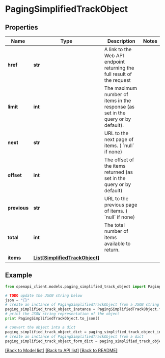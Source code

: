 # PagingSimplifiedTrackObject


## Properties
Name | Type | Description | Notes
------------ | ------------- | ------------- | -------------
**href** | **str** | A link to the Web API endpoint returning the full result of the request  | 
**limit** | **int** | The maximum number of items in the response (as set in the query or by default).  | 
**next** | **str** | URL to the next page of items. ( &#x60;null&#x60; if none)  | 
**offset** | **int** | The offset of the items returned (as set in the query or by default)  | 
**previous** | **str** | URL to the previous page of items. ( &#x60;null&#x60; if none)  | 
**total** | **int** | The total number of items available to return.  | 
**items** | [**List[SimplifiedTrackObject]**](SimplifiedTrackObject.md) |  | 

## Example

```python
from openapi_client.models.paging_simplified_track_object import PagingSimplifiedTrackObject

# TODO update the JSON string below
json = "{}"
# create an instance of PagingSimplifiedTrackObject from a JSON string
paging_simplified_track_object_instance = PagingSimplifiedTrackObject.from_json(json)
# print the JSON string representation of the object
print PagingSimplifiedTrackObject.to_json()

# convert the object into a dict
paging_simplified_track_object_dict = paging_simplified_track_object_instance.to_dict()
# create an instance of PagingSimplifiedTrackObject from a dict
paging_simplified_track_object_form_dict = paging_simplified_track_object.from_dict(paging_simplified_track_object_dict)
```
[[Back to Model list]](../README.md#documentation-for-models) [[Back to API list]](../README.md#documentation-for-api-endpoints) [[Back to README]](../README.md)



